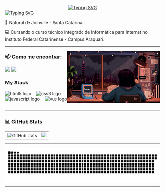 <div align="center">
  <a href="https://git.io/typing-svg">
    <img src="https://readme-typing-svg.demolab.com?font=Fira+Code&weight=500&size=28&pause=1100&color=FF00F6&center=true&vCenter=true&random=false&width=524&lines=%E2%8A%B9+Welcome+to+my+profile!+%CB%99%E1%B5%95%CB%99+%E2%8A%B9+" alt="Typing SVG"> 
  </a>
</div>
<a href="https://git.io/typing-svg"><img src="https://readme-typing-svg.herokuapp.com?font=Fira+Code&weight=600&size=30&pause=1700&color=6C0C80&width=435&lines=Ol%C3%A1%2C+me+chamo+Vit%C3%B3ria!" alt="Typing SVG" /></a>
<p>
📍 Natural de Joinville - Santa Catarina.
</p>
<p>
💻 Cursando o curso técnico integrado de Informática para Internet no Instituto Federal Catarinense - Campus Araquari.
</p>



---
<img align="right" alt="" height="170px" margin="20" src="./study.gif">
<h3> 📫 Como me encontrar: </h3> 

<a href = "mailto:vitoriasouza.ifc@gmail.com"><img src="https://img.shields.io/badge/-Gmail-%23333?style=for-the-badge&logo=gmail&logoColor=purple" target="_blank"></a> 
<a href="https://instagram.com/vihh.sx" target="_blank"><img src="https://img.shields.io/badge/-Instagram-%23E4405F?style=for-the-badge&logo=instagram&logoColor=purple" target="_blank"></a>



<h3 align="left">My Stack</h3>

<div align="left">
  <img src="https://cdn.jsdelivr.net/gh/devicons/devicon/icons/html5/html5-original.svg" height="25" alt="html5 logo"  />
  <img width="8" />
  <img src="https://cdn.jsdelivr.net/gh/devicons/devicon/icons/css3/css3-original.svg" height="25" alt="css3 logo"  />
  <img width="8" />
  <img src="https://cdn.jsdelivr.net/gh/devicons/devicon/icons/javascript/javascript-plain.svg" height="25" alt="javascript logo"  />
  <img width="8" />
  <img src="https://cdn.jsdelivr.net/gh/devicons/devicon/icons/vuejs/vuejs-original.svg" height="25" alt="vue logo"/>
  <img width="8" />
</div>

---

### 📊 GitHub Stats

<div align="center">
  <table>
    <tr>
     <td>
 <img src="https://github-readme-stats-git-masterrstaa-rickstaa.vercel.app/api?username=vitoriadesouza&hide_title=true&show_icons=true&include_all_commits=false&count_private=true&line_height=25&hide=issues&bg_color=000&title_color=FF00F6&text_color=FFF&border_radius=3&border_color=36123c&icon_color=FF00F6&theme=jolly" alt="GitHub stats">
    </td>
    <td>
   <a href="https://github.com/vitoriadesouza/github-readme-stats">
  <img src="https://github-readme-stats.vercel.app/api/top-langs/?username=vitoriadesouza&layout=compact&bg_color=000&title_color=FF00F6&border_radius=3&border_color=36123c" />
  </a>  
    </td>
       </tr>
  </table>
</div>

---
<picture align="center">
  <source media="(prefers-color-scheme: dark)" srcset="https://raw.githubusercontent.com/vitoriadesouza/vitoriadesouza/output/github-contribution-grid-snake-dark.svg" align="center>
  <source media="(prefers-color-scheme: light)" srcset="https://raw.githubusercontent.com/vitoriadesouza/vitoriadesouza/output/github-contribution-grid-snake-dark.svg" align="center">
  <img align="center" alt="github contribution grid snake animation" src="https://raw.githubusercontent.com/vitoriadesouza/vitoriadesouza/output/github-contribution-grid-snake.svg">
</picture>


---





